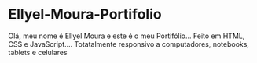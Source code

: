 # Ellyel-Moura-Portifolio
 Olá, meu nome é Ellyel Moura e este é o meu Portifólio... Feito em HTML, CSS e JavaScript.... Totatalmente responsivo a computadores, notebooks, tablets e celulares

